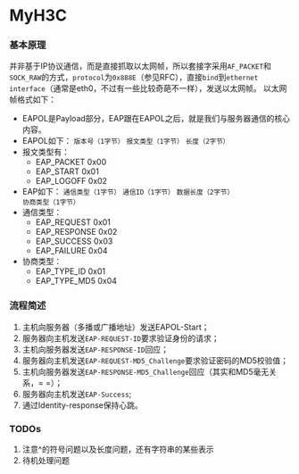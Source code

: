 MyH3C
=====

### 基本原理
并非基于IP协议通信，而是直接抓取以太网帧，所以套接字采用`AF_PACKET`和`SOCK_RAW`的方式，`protocol`为`0x888E`（参见RFC），直接`bind`到`ethernet interface`（通常是eth0，不过有一些比较奇葩不一样），发送以太网帧。
以太网帧格式如下：

* EAPOL是Payload部分，EAP跟在EAPOL之后，就是我们与服务器通信的核心内容。
* EAPOL如下：
	`版本号（1字节）` `报文类型（1字节）` `长度（2字节）`
* 报文类型有：
	* EAP_PACKET 0x00
	* EAP_START 0x01
	* EAP_LOGOFF 0x02
* EAP如下：
	`通信类型（1字节）` `通信ID（1字节）` ` 数据长度（2字节） ` `协商类型（1字节）`
* 通信类型：
	* EAP_REQUEST 0x01
	* EAP_RESPONSE 0x02
	* EAP_SUCCESS 0x03
	* EAP_FAILURE 0x04
* 协商类型：
	* EAP_TYPE_ID 0x01
	* EAP_TYPE_MD5 0x04

### 流程简述
1. 主机向服务器（多播或广播地址）发送EAPOL-Start；
2. 服务器向主机发送`EAP-REQUEST-ID`要求验证身份的请求；
3. 主机向服务器发送`EAP-RESPONSE-ID`回应；
4. 服务器向主机发送`EAP-REQUEST-MD5_Challenge`要求验证密码的MD5校验值；
5. 主机向服务器发送`EAP-RESPONSE-MD5_Challenge`回应（其实和MD5毫无关系，= =）；
6. 服务器向主机发送`EAP-Success`;
7. 通过Identity-response保持心跳。

### TODOs
1. 注意^的符号问题以及长度问题，还有字符串的某些表示
2. 待机处理问题
